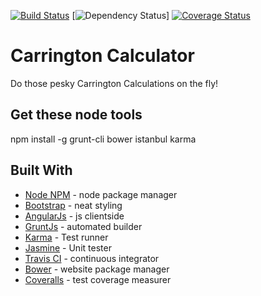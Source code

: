 [![Build Status](https://travis-ci.org/aowongster/aowongster.github.io.svg?branch=master)](https://travis-ci.org/aowongster/aowongster.github.io)
[![Dependency Status](https://david-dm.org/aowongster/aowongster.github.io.svg)]
[![Coverage Status](https://coveralls.io/repos/aowongster/aowongster.github.io/badge.svg)](https://coveralls.io/r/aowongster/aowongster.github.io)

# Carrington Calculator

Do those pesky Carrington Calculations on the fly!

## Get these node tools
  npm install -g grunt-cli bower istanbul karma
  
## Built With

* [Node NPM][0] - node package manager
* [Bootstrap][1] - neat styling
* [AngularJs][2] - js clientside
* [GruntJs][3] - automated builder
* [Karma][4] - Test runner
* [Jasmine][5] - Unit tester
* [Travis CI][6] - continuous integrator
* [Bower][7] - website package manager
* [Coveralls][8] - test coverage measurer

[0]: https://www.npmjs.com/
[1]: http://getbootstrap.com/
[2]: https://angularjs.org/
[3]: http://gruntjs.com/
[4]: http://karma-runner.github.io/
[5]: http://jasmine.github.io/
[6]: https://travis-ci.org/
[7]: http://bower.io/
[8]: https://coveralls.io/
